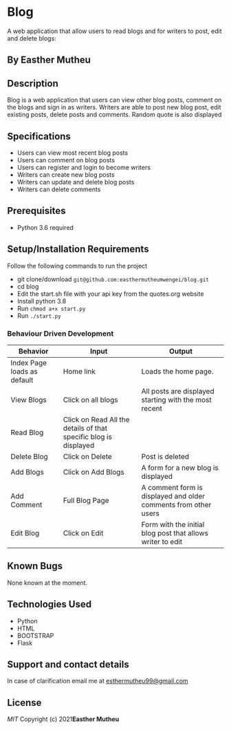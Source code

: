 # Blog
A web application that allow users to read blogs and for writers to post, edit and delete blogs:

## By Easther Mutheu

## Description
Blog is a web application that users can view other blog posts, comment on the blogs and sign in as writers. Writers are able to post new blog post, edit existing posts, delete posts and comments. Random quote is also displayed 

## Specifications
* Users can view most recent blog posts
* Users can comment on blog posts
* Users can register and login to become writers
* Writers can create new blog posts
* Writers can update and delete blog posts
* Writers can delete comments

## Prerequisites
* Python 3.6 required

## Setup/Installation Requirements
Follow the following commands to run the project
* git clone/download ```git@github.com:easthermutheumwengei/blog.git```
* cd blog
* Edit the start.sh file with your api key from the quotes.org website
* Install python 3.8
* Run ```chmod a+x start.py```
* Run ```./start.py```

### Behaviour Driven Development
| Behavior            | Input                         | Output                        |
| ------------------- | ----------------------------- | ----------------------------- |
| Index Page loads as default | Home link | Loads the home page. |
| View Blogs| Click on all blogs | All posts are displayed starting with the most recent|
| Read Blog | Click on Read  All the details of that specific blog is displayed|
| Delete Blog | Click on Delete | Post is deleted|
| Add Blogs| Click on Add Blogs| A form for a new blog is displayed|
| Add Comment| Full Blog Page| A comment form is displayed and older comments from other users|
| Edit Blog | Click on Edit | Form with the initial blog post that allows writer to edit|




## Known Bugs
None known at the moment.

## Technologies Used
* Python
* HTML
* BOOTSTRAP
* Flask

## Support and contact details
In case of clarification email me at esthermutheu99@gmail.com

## License
*MIT*
Copyright (c) 2021**Easther Mutheu**